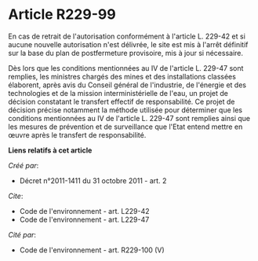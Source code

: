 # Article R229-99

En cas de retrait de l'autorisation conformément à l'article L. 229-42 et si aucune nouvelle autorisation n'est délivrée, le
site est mis à l'arrêt définitif sur la base du plan de postfermeture provisoire, mis à jour si nécessaire. 

Dès lors que les conditions mentionnées au IV de l'article L. 229-47 sont remplies, les ministres chargés des mines et des
installations classées élaborent, après avis du Conseil général de l'industrie, de l'énergie et des technologies et de la
mission interministérielle de l'eau, un projet de décision constatant le transfert effectif de responsabilité. Ce projet de
décision précise notamment la méthode utilisée pour déterminer que les conditions mentionnées au IV de l'article L. 229-47
sont remplies ainsi que les mesures de prévention et de surveillance que l'Etat entend mettre en œuvre après le transfert de
responsabilité.

**Liens relatifs à cet article**

_Créé par_:

  - Décret n°2011-1411 du 31 octobre 2011 - art. 2

_Cite_:

  - Code de l'environnement - art. L229-42
  - Code de l'environnement - art. L229-47

_Cité par_:

  - Code de l'environnement - art. R229-100 (V)
